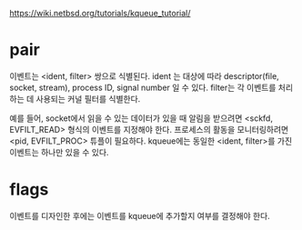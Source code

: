 https://wiki.netbsd.org/tutorials/kqueue_tutorial/

# pair
이벤트는 <ident, filter> 쌍으로 식별된다.
ident 는 대상에 따라 descriptor(file, socket, stream), process ID, signal number 일 수 있다.
filter는 각 이벤트를 처리하는 데 사용되는 커널 필터를 식별한다.

예를 들어,
socket에서 읽을 수 있는 데이터가 있을 때 알림을 받으려면 <sckfd, EVFILT_READ> 형식의 이벤트를 지정해야 한다.
프로세스의 활동을 모니터링하려면 <pid, EVFILT_PROC> 튜플이 필요하다.
kqueue에는 동일한 <ident, filter>를 가진 이벤트는 하나만 있을 수 있다.

# flags
이벤트를 디자인한 후에는 이벤트를 kqueue에 추가할지 여부를 결정해야 한다.
